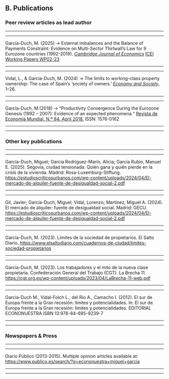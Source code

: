 ## B. Publications

### Peer review articles as lead author

---
---

García-Duch, M. (2025) → External imbalances and the Balance of Payments Constraint: Evidence on Multi-Sector Thirlwall’s Law for 9 Eurozone countries (1992-2019). [*Cambridge Journal of Economics*](https://doi.org/10.1093/cje/beaf015)
[ICEI Working Papers WP02-23](https://docta.ucm.es/entities/publication/17cc3980-a4e2-4790-8b4b-0ed2e3daf071)

---
---


Vidal, L., & García-Duch, M. (2024) → The limits to working-class property ownership: The case of Spain’s ‘society of owners.’  [*Economy and Society*](https://doi.org/10.1080/03085147.2024.2414586), 1–26.


---
---


García-Duch, M.(2018) → “Productivity Convergence During the Eurozone Genesis (1992 – 2007): Evidence of an expected phenomena.“ [Revista de Economía Mundial. N.º 84. April 2018.](http://hdl.handle.net/10272/14725)  ISSN: 1576-0162

---
---

### Other key publications

---
---

García-Duch, Miguel; García Rodríguez-Marín, Alicia; García Rubio, Manuel E. (2025). Segovia, ciudad tensionada: Quién gana y quién pierde en la crisis de la vivienda. Madrid: Rosa-Luxemburg-Stiftung.
https://estudioscriticosurbanos.com/wp-content/uploads/2024/04/El-mercado-de-alquiler-fuente-de-desigualdad-social-2.pdf

---
---

Gil, Javier; García-Duch, Miguel; Vidal, Lorenzo; Martínez, Miguel A. (2024). El mercado de alquiler: fuente de desigualdad social. Madrid: GECU. 
https://estudioscriticosurbanos.com/wp-content/uploads/2024/04/El-mercado-de-alquiler-fuente-de-desigualdad-social-2.pdf

---
---


García-Duch, M. (2023). Límites de la sociedad de propietarios. El Salto Diario. 
https://www.elsaltodiario.com/cuadernos-de-ciudad/limites-sociedad-propietarios

---
---

García-Duch, M. (2023). Los trabajadores y el mito de la nueva clase propietaria. Confederación General del Trabajo (CGT). La Brecha 11.
https://cgt.org.es/wp-content/uploads/2023/04/LaBrecha-11-web.pdf

---
---

García-Duch M., Vidal-Folch L., del Río A., Camacho I. (2012). El sur de Europa frente a la Gran recesión: límites y potencialidades. In: El sur de Europa frente a la Gran recesión: límites y potencialidades. EDITORIAL ECONONUESTRA ISBN 13:978-84-695-9239-7

---
---

### Newspapers & Press

---
---

Diario Público (2013-2015). Multiple opinion articles available at:  https://www.publico.es/search/?q=econonuestra+miguel+garcia

---
---
